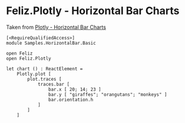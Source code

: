 # Feliz.Plotly - Horizontal Bar Charts

Taken from [Plotly - Horizontal Bar Charts](https://plot.ly/javascript/horizontal-bar-charts/)

```fsharp:plotly-chart-horizontalbar-basic
[<RequireQualifiedAccess>]
module Samples.HorizontalBar.Basic

open Feliz
open Feliz.Plotly

let chart () : ReactElement =
    Plotly.plot [
        plot.traces [
            traces.bar [
                bar.x [ 20; 14; 23 ]
                bar.y [ "giraffes"; "orangutans"; "monkeys" ]
                bar.orientation.h
            ]
        ]
    ]

```

